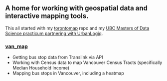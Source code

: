 ## A home for working with geospatial data and interactive mapping tools.

This all started with my [torontomap](https://github.com/jessimk/torontomap) repo and my [UBC Masters of Data Science practicum partnering with UrbanLogiq](https://twitter.com/leah_hanvey/status/1144419636244447233).

### [van_map](https://github.com/jessimk/maps/blob/master/van_map.ipynb)
- Getting bus stop data from Translink via API 
- Working with Census data to map Vancouver Census Tracts (specifically Median Household Income)
- Mapping bus stops in Vancouver, including a heatmap
